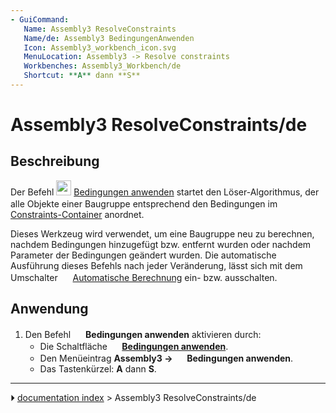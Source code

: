 ```yaml
---
- GuiCommand:
   Name: Assembly3 ResolveConstraints
   Name/de: Assembly3 BedingungenAnwenden
   Icon: Assembly3_workbench_icon.svg
   MenuLocation: Assembly3 -> Resolve constraints
   Workbenches: Assembly3_Workbench/de
   Shortcut: **A** dann **S**
---
```


# Assembly3 ResolveConstraints/de

## Beschreibung

Der Befehl <img alt="" src=images/Assembly3_workbench_icon.svg‎‎  style="width:24px;"> [Bedingungen anwenden](Assembly3_ResolveConstraints/de.md) startet den Löser-Algorithmus, der alle Objekte einer Baugruppe entsprechend den Bedingungen im <img alt="" src=images/Assembly_Assembly_Constraints_Tree.svg  style="width:16px;"> [Constraints-Container](Assembly3_CreateAssembly/de#Beschreibung.md) anordnet.

Dieses Werkzeug wird verwendet, um eine Baugruppe neu zu berechnen, nachdem Bedingungen hinzugefügt bzw. entfernt wurden oder nachdem Parameter der Bedingungen geändert wurden. Die automatische Ausführung dieses Befehls nach jeder Veränderung, lässt sich mit dem Umschalter <img alt="" src=images/Assembly_AutoRecompute.svg  style="width:16px;"> [Automatische Berechnung](Assembly3_AutoRecompute/de.md) ein- bzw. ausschalten.

## Anwendung

1.  Den Befehl <img alt="" src=images/Assembly3_workbench_icon.svg‎‎  style="width:16px;"> **Bedingungen anwenden** aktivieren durch:
    -   Die Schaltfläche **<img src="images/Assembly3_workbench_icon.svg‎‎" width=16px> [Bedingungen anwenden](Assembly3_ResolveConstraints/de.md)**.
    -   Den Menüeintrag **Assembly3 → <img src="images/Assembly3_workbench_icon.svg‎‎" width=16px> Bedingungen anwenden**.
    -   Das Tastenkürzel: **A** dann **S**.



---
⏵ [documentation index](../README.md) > Assembly3 ResolveConstraints/de
